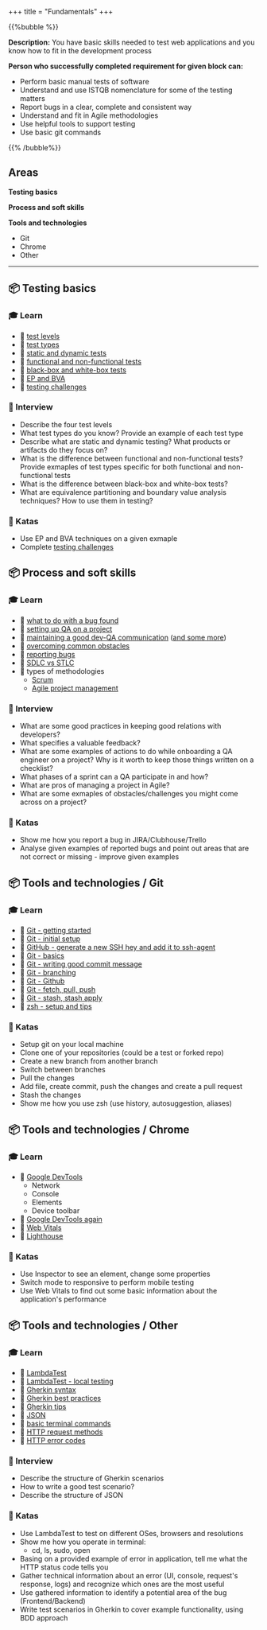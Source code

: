 +++
title = "Fundamentals"
+++

{{%bubble %}}

**Description:** You have basic skills needed to test web applications and you know how to fit in the development process 

**Person who successfully completed requirement for given block can:**
- Perform basic manual tests of software
- Understand and use ISTQB nomenclature for some of the testing matters 
- Report bugs in a clear, complete and consistent way
- Understand and fit in Agile methodologies
- Use helpful tools to support testing
- Use basic git commands

{{% /bubble%}}

## Areas

**Testing basics**

**Process and soft skills**

**Tools and technologies**

- Git
- Chrome
- Other

---

## 📦 Testing basics

### 🎓 Learn

- 📗 [test levels](https://www.seguetech.com/the-four-levels-of-software-testing/)
- 📗 [test types](https://softwaretestingfundamentals.com/software-testing-types/)
- 📗 [static and dynamic tests](https://softwaretestingfundamentals.com/static-testing-vs-dynamic-testing/)
- 📗 [functional and non-functional tests](https://softwaretestingfundamentals.com/functional-testing-vs-non-functional-testing/)
- 📗 [black-box and white-box tests](https://softwaretestingfundamentals.com/black-box-testing-vs-white-box-testing/)
- 📗 [EP and BVA](https://www.guru99.com/equivalence-partitioning-boundary-value-analysis.html)
- 📗 [testing challenges](http://testingchallenges.thetestingmap.org/)


### 🎤  Interview

- Describe the four test levels
- What test types do you know? Provide an example of each test type
- Describe what are static and dynamic testing? What products or artifacts do they focus on? 
- What is the difference between functional and non-functional tests? Provide exmaples of test types specific for both functional and non-functional tests
- What is the difference between black-box and white-box tests?
- What are equivalence partitioning and boundary value analysis techniques? How to use them in testing?

### 📝 Katas
- Use EP and BVA techniques on a given exmaple
- Complete [testing challenges](http://testingchallenges.thetestingmap.org/)

## 📦 Process and soft skills

### 🎓 Learn

- 📗 [what to do with a bug found](https://spin.atomicobject.com/2015/03/20/rimgea-testing-mnemonic/)
- 📗 [setting up QA on a project](https://github.com/Selleo/selleo_best_practices/blob/master/quality_assurance/qa_setup_on_project.md)
- 📗 [maintaining a good dev-QA communication](https://blog.qasource.com/6-steps-to-improve-communication-between-qa-and-developers) ([and some more](https://www.accusoft.com/resources/blog/qas-guide-effective-communication-development/))
- 📗 [overcoming common obstacles](https://www.softwaretestinghelp.com/challenges-testers-face-at-workplace/)
- 📗 [reporting bugs](https://sifterapp.com/blog/2012/08/tips-for-effectively-reporting-bugs-and-issues/)
- 📗 [SDLC vs STLC](https://www.youtube.com/watch?v=An7HC1LolDM)
- 📗 types of methodologies
  * [Scrum](https://www.youtube.com/watch?v=2Vt7Ik8Ublw)
  * [Agile project management](https://www.youtube.com/watch?v=KdyV9okLRlc)

### 🎤  Interview

- What are some good practices in keeping good relations with developers?
- What specifies a valuable feedback?
- What are some examples of actions to do while onboarding a QA engineer on a project? Why is it worth to keep those things written on a checklist?
- What phases of a sprint can a QA participate in and how?
- What are pros of managing a project in Agile?
- What are some exmaples of obstacles/challenges you might come across on a project?

### 📝 Katas

- Show me how you report a bug in JIRA/Clubhouse/Trello
- Analyse given examples of reported bugs and point out areas that are not correct or missing - improve given examples

## 📦 Tools and technologies / Git

### 🎓 Learn

- 📗 [Git - getting started](https://git-scm.com/book/en/v2/Getting-Started-About-Version-Control)
- 📗 [Git - initial setup](https://www.atlassian.com/git/tutorials/setting-up-a-repository/git-config)
- 📗 [GitHub - generate a new SSH hey and add it to ssh-agent](https://docs.github.com/en/authentication/connecting-to-github-with-ssh/generating-a-new-ssh-key-and-adding-it-to-the-ssh-agent)
- 📗 [Git - basics](https://git-scm.com/book/en/v2/Git-Basics-Getting-a-Git-Repository)
- 📗 [Git - writing good commit message](https://juffalow.com/blog/git/write-good-git-commit-message/) 
- 📗 [Git - branching](https://git-scm.com/book/en/v2/Git-Branching-Branches-in-a-Nutshell)
- 📗 [Git - Github](https://git-scm.com/book/en/v2/GitHub-Account-Setup-and-Configuration)
- 📗 [Git - fetch, pull, push](https://git-scm.com/book/en/v2/Git-Basics-Working-with-Remotes)
- 📗 [Git - stash, stash apply](https://git-scm.com/book/en/v2/Git-Tools-Stashing-and-Cleaning)
- 📗 [zsh - setup and tips](https://www.sitepoint.com/zsh-tips-tricks/)

### 📝 Katas

- Setup git on your local machine
- Clone one of your repositories (could be a test or forked repo)
- Create a new branch from another branch
- Switch between branches
- Pull the changes
- Add file, create commit, push the changes and create a pull request
- Stash the changes
- Show me how you use zsh (use history, autosuggestion, aliases)

## 📦 Tools and technologies / Chrome

### 🎓 Learn

- 📗 [Google DevTools](http://thethinkingtester.blogspot.com/2019/11/six-ways-chrome-devtools-can-help-with.html)
  * Network
  * Console
  * Elements
  * Device toolbar
- 📗 [Google DevTools again](https://selleo.com/blog/a-simple-guide-to-google-devtools)
- 📗 [Web Vitals](https://chrome.google.com/webstore/detail/web-vitals/ahfhijdlegdabablpippeagghigmibma)
- 📙 [Lighthouse](https://developers.google.com/web/tools/lighthouse)

### 📝 Katas

- Use Inspector to see an element, change some properties
- Switch mode to responsive to perform mobile testing
- Use Web Vitals to find out some basic information about the application's performance

## 📦 Tools and technologies / Other

### 🎓 Learn

- 📗 [LambdaTest](https://www.lambdatest.com/)
- 📗 [LambdaTest - local testing](https://www.lambdatest.com/local-page-testing)
- 📗 [Gherkin syntax](https://cucumber.io/docs/gherkin/)
- 📗 [Gherkin best practices](https://automationpanda.com/2017/01/30/bdd-101-writing-good-gherkin/)
- 📗 [Gherkin tips](https://selleo.com/blog/how-to-start-writing-gherkin-test-scenarios)
- 📗 [JSON](https://javaee.github.io/tutorial/jsonp001.html)
- 📗 [basic terminal commands](https://www.suse.com/c/working-command-line-basic-linux-commands/)
- 📗 [HTTP request methods](https://developer.mozilla.org/en-US/docs/Web/HTTP/Methods)
- 📗 [HTTP error codes](https://www.hongkiat.com/blog/common-http-errors/)

### 🎤  Interview

- Describe the structure of Gherkin scenarios
- How to write a good test scenario?
- Describe the structure of JSON

### 📝 Katas

- Use LambdaTest to test on different OSes, browsers and resolutions
- Show me how you operate in terminal:
  * cd, ls, sudo, open
- Basing on a provided example of error in application, tell me what the HTTP status code tells you
- Gather technical information about an error (UI, console, request's response, logs) and recognize which ones are the most useful
- Use gathered information to identify a potential area of the bug (Frontend/Backend)
- Write test scenarios in Gherkin to cover example functionality, using BDD approach
